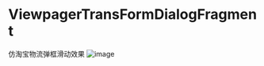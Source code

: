 # ViewpagerTransFormDialogFragment
仿淘宝物流弹框滑动效果
![image](https://github.com/xingfengling/ViewpagerTransFormDialogFragment/blob/master/app/src/main/res/mipmap-xhdpi/viewpagertransform.gif) 
